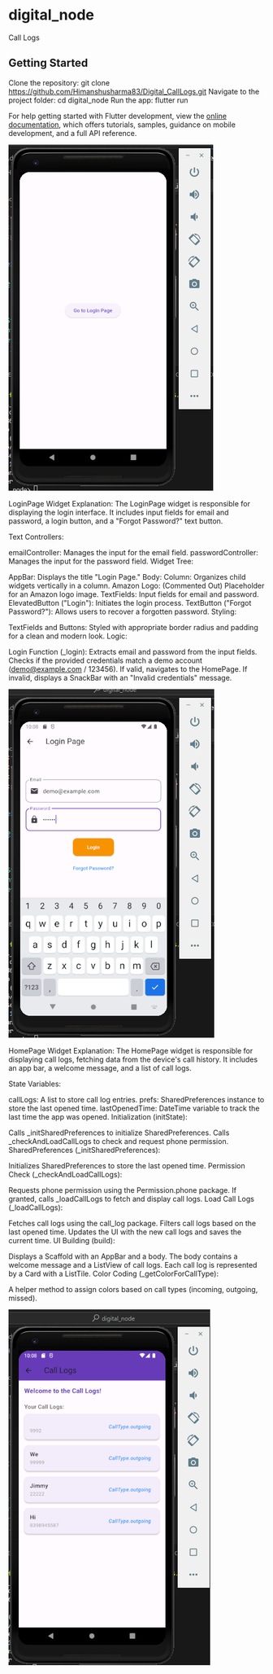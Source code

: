 # digital_node

Call Logs

## Getting Started

Clone the repository: 
git clone https://github.com/Himanshusharma83/Digital_CallLogs.git
Navigate to the project folder:
cd digital_node
Run the app: flutter run



For help getting started with Flutter development, view the
[online documentation](https://docs.flutter.dev/), which offers tutorials,
samples, guidance on mobile development, and a full API reference.

![Your Image Alt Text](assets/ScreenshotLogin.png)

LoginPage Widget Explanation:
The LoginPage widget is responsible for displaying the login interface. It includes input fields for email and password, a login button, and a "Forgot Password?" text button.

Text Controllers:

emailController: Manages the input for the email field.
passwordController: Manages the input for the password field.
Widget Tree:

AppBar: Displays the title "Login Page."
Body:
Column: Organizes child widgets vertically in a column.
Amazon Logo: (Commented Out) Placeholder for an Amazon logo image.
TextFields: Input fields for email and password.
ElevatedButton ("Login"): Initiates the login process.
TextButton ("Forgot Password?"): Allows users to recover a forgotten password.
Styling:

TextFields and Buttons: Styled with appropriate border radius and padding for a clean and modern look.
Logic:

Login Function (_login):
Extracts email and password from the input fields.
Checks if the provided credentials match a demo account (demo@example.com / 123456).
If valid, navigates to the HomePage.
If invalid, displays a SnackBar with an "Invalid credentials" message.

![Your Image Alt Text](assets/ScreenshotLoginPass.png)


HomePage Widget Explanation:
The HomePage widget is responsible for displaying call logs, fetching data from the device's call history. It includes an app bar, a welcome message, and a list of call logs.

State Variables:

callLogs: A list to store call log entries.
prefs: SharedPreferences instance to store the last opened time.
lastOpenedTime: DateTime variable to track the last time the app was opened.
Initialization (initState):

Calls _initSharedPreferences to initialize SharedPreferences.
Calls _checkAndLoadCallLogs to check and request phone permission.
SharedPreferences (_initSharedPreferences):

Initializes SharedPreferences to store the last opened time.
Permission Check (_checkAndLoadCallLogs):

Requests phone permission using the Permission.phone package.
If granted, calls _loadCallLogs to fetch and display call logs.
Load Call Logs (_loadCallLogs):

Fetches call logs using the call_log package.
Filters call logs based on the last opened time.
Updates the UI with the new call logs and saves the current time.
UI Building (build):

Displays a Scaffold with an AppBar and a body.
The body contains a welcome message and a ListView of call logs.
Each call log is represented by a Card with a ListTile.
Color Coding (_getColorForCallType):

A helper method to assign colors based on call types (incoming, outgoing, missed).

![Your Image Alt Text](assets/Homepage.png)
